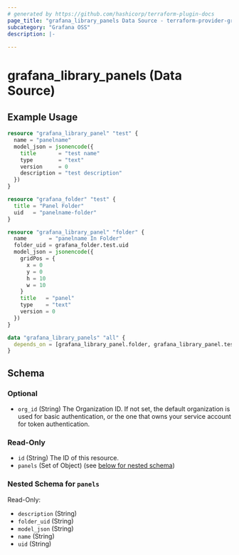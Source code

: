 ```yaml
---
# generated by https://github.com/hashicorp/terraform-plugin-docs
page_title: "grafana_library_panels Data Source - terraform-provider-grafana"
subcategory: "Grafana OSS"
description: |-
  
---
```


# grafana_library_panels (Data Source)



## Example Usage

```terraform
resource "grafana_library_panel" "test" {
  name = "panelname"
  model_json = jsonencode({
    title       = "test name"
    type        = "text"
    version     = 0
    description = "test description"
  })
}

resource "grafana_folder" "test" {
  title = "Panel Folder"
  uid   = "panelname-folder"
}

resource "grafana_library_panel" "folder" {
  name       = "panelname In Folder"
  folder_uid = grafana_folder.test.uid
  model_json = jsonencode({
    gridPos = {
      x = 0
      y = 0
      h = 10
      w = 10
    }
    title   = "panel"
    type    = "text"
    version = 0
  })
}

data "grafana_library_panels" "all" {
  depends_on = [grafana_library_panel.folder, grafana_library_panel.test]
}
```

<!-- schema generated by tfplugindocs -->
## Schema

### Optional

- `org_id` (String) The Organization ID. If not set, the default organization is used for basic authentication, or the one that owns your service account for token authentication.

### Read-Only

- `id` (String) The ID of this resource.
- `panels` (Set of Object) (see [below for nested schema](#nestedatt--panels))

<a id="nestedatt--panels"></a>
### Nested Schema for `panels`

Read-Only:

- `description` (String)
- `folder_uid` (String)
- `model_json` (String)
- `name` (String)
- `uid` (String)
